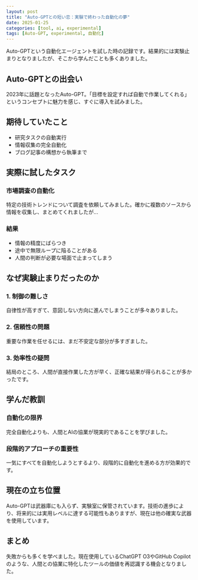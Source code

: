 ```yaml
---
layout: post
title: "Auto-GPTとの短い恋：実験で終わった自動化の夢"
date: 2025-01-25
categories: [tool, ai, experimental]
tags: [Auto-GPT, experimental, 自動化]
---
```


Auto-GPTという自動化エージェントを試した時の記録です。結果的には実験止まりとなりましたが、そこから学んだことも多くありました。

## Auto-GPTとの出会い

2023年に話題となったAuto-GPT。「目標を設定すれば自動で作業してくれる」というコンセプトに魅力を感じ、すぐに導入を試みました。

## 期待していたこと

- 研究タスクの自動実行
- 情報収集の完全自動化
- ブログ記事の構想から執筆まで

## 実際に試したタスク

### 市場調査の自動化
特定の技術トレンドについて調査を依頼してみました。確かに複数のソースから情報を収集し、まとめてくれましたが...

### 結果
- 情報の精度にばらつき
- 途中で無限ループに陥ることがある
- 人間の判断が必要な場面で止まってしまう

## なぜ実験止まりだったのか

### 1. 制御の難しさ
自律性が高すぎて、意図しない方向に進んでしまうことが多々ありました。

### 2. 信頼性の問題
重要な作業を任せるには、まだ不安定な部分が多すぎました。

### 3. 効率性の疑問
結局のところ、人間が直接作業した方が早く、正確な結果が得られることが多かったです。

## 学んだ教訓

### 自動化の限界
完全自動化よりも、人間とAIの協業が現実的であることを学びました。

### 段階的アプローチの重要性
一気にすべてを自動化しようとするより、段階的に自動化を進める方が効果的です。

## 現在の立ち位置

Auto-GPTは武器庫にも入らず、実験室に保管されています。技術の進歩により、将来的には実用レベルに達する可能性もありますが、現在は他の確実な武器を使用しています。

## まとめ

失敗からも多くを学べました。現在使用しているChatGPT O3やGitHub Copilotのような、人間との協業に特化したツールの価値を再認識する機会となりました。
